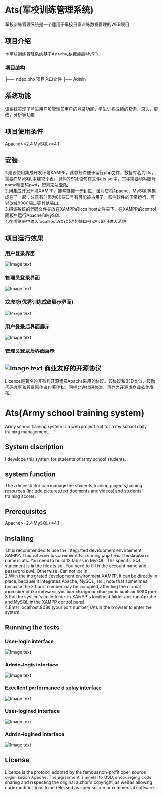  Ats(军校训练管理系统)
==============================================================
军校训练管理系统是一个适用于军校日常训练数据管理的WEB项目

项目介绍
-------------------------------------------------------------
本军校训练管理系统基于Apache,数据库是MySQL.
### 项目结构
├── index.php         项目入口文件
├── Admin        


系统功能
-------------------------------------------------------------
该系统实现了学生用户和管理员用户的登录功能，学生训练成绩的查询，录入，更改，分析等功能

项目使用条件
-------------------------------------------------------------
Apache>=2.4
MySQL>=4.1

安装
-------------------------------------------------------------
  1.建议使用集成开发环境XAMPP，此款软件便于运行php文件，数据库名为ats，需要在MySQL中建12个表，具体的SQL语句在文件ats.sql中，其中需要填写账号name和密码pwd，否则无法登陆;</br>
  2.用集成开发环境XAMPP，能够直接一步到位，因为它将Apache、MySQL等集成在了一起；注意有时因为80端口号有可能被占用了，影响软件的正常运行，可以改成8080端口等其他端口;</br>
  3.把该系统的代码文件夹放在XAMPP的localhost文件夹下，在XAMPP的control面板中运行Apache和MySQL;</br>
  4.在浏览器中输入localhost:8080(你的端口号)/Ats即可进入系统</br>

项目运行效果
--------------------------------------------------------------
### 用户登录界面
![Image text](https://github.com/shortcut-queen/Ats/blob/master/Project_Img/user_home_page.png)

### 管理员登录界面
![Image text](https://github.com/shortcut-queen/Ats/blob/master/Project_Img/admin_home_page.png)

### 龙虎榜(优秀训练成绩展示界面)
![Image text](https://github.com/shortcut-queen/Ats/blob/master/dargon-tiger.png)

### 用户登录后界面展示
![Image text](https://github.com/shortcut-queen/Ats/blob/master/resource-pool.png)

### 管理员登录后界面展示
![Image text](https://github.com/shortcut-queen/Ats/blob/master/admin-manage.png)
商业友好的开源协议
--------------------------------------------------------------
Licence是著名的非盈利开源组织Apache采用的协议。该协议和BSD类似，鼓励代码共享和尊重原作者的著作权，同样允许代码修改，再作为开源或商业软件发布。











Ats(Army school training system)
=============================================================
Army school training system is a web project suit for army school daily training management.

System discription
--------------------------------------------------------------
I develope this system for students of army school students.

system function
----------------------------------------------------------------
The administrator can manage the students,training projects,training resources (include pictures,text docments and videos) and students' training scores.

Prerequisites
----------------------------------------------------------------
Apache>=2.4
MySQL>=4.1

Installing
----------------------------------------------------------------
1.It is recommended to use the integrated development environment XAMPP. This software is convenient for running php files. The database name is ats. You need to build 12 tables in MySQL. The specific SQL statement is in the file ats.sql. You need to fill in the account name and password pwd. Otherwise, Can not log in;</br>
2.With the integrated development environment XAMPP, it can be directly in place, because it integrates Apache, MySQL, etc.; note that sometimes because the 80 port number may be occupied, affecting the normal operation of the software, you can change to other ports such as 8080 port.</br>
3.Put the system's code folder in XAMPP's localhost folder and run Apache and MySQL in the XAMPP control panel.</br>
4.Enter localhost:8080 (your port number)/Ats in the browser to enter the system

Running the tests
----------------------------------------------------------------
### User-login interface
![Image text](https://github.com/shortcut-queen/Ats/blob/master/Project_Img/user_home_page.png)

### Admin-login interface
![Image text](https://github.com/shortcut-queen/Ats/blob/master/Project_Img/admin_home_page.png)

### Excellent performance display interface
![Image text](https://github.com/shortcut-queen/Ats/blob/master/dargon-tiger.png)

### User-logined interface
![Image text](https://github.com/shortcut-queen/Ats/blob/master/resource-pool.png)

### Admin-logined interface
![Image text](https://github.com/shortcut-queen/Ats/blob/master/admin-manage.png)

License
-----------------------------------------------------------------
Licence is the protocol adopted by the famous non-profit open source organization Apache. The agreement is similar to BSD, encouraging code sharing and respecting the original author's copyright, as well as allowing code modifications to be released as open source or commercial software.
